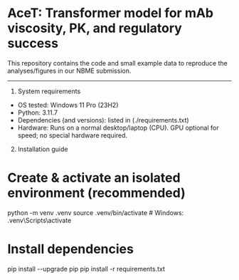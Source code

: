 # AceT: Transformer model for mAb viscosity, PK, and regulatory success

This repository contains the code and small example data to reproduce the analyses/figures in our NBME submission.

---

1) System requirements
- OS tested: Windows 11 Pro (23H2)
- Python: 3.11.7
- Dependencies (and versions): listed in (./requirements.txt)
- Hardware: Runs on a normal desktop/laptop (CPU). GPU optional for speed; no special hardware required.

2) Installation guide
# Create & activate an isolated environment (recommended)
python -m venv .venv
source .venv/bin/activate      # Windows: .venv\Scripts\activate

# Install dependencies
pip install --upgrade pip
pip install -r requirements.txt
